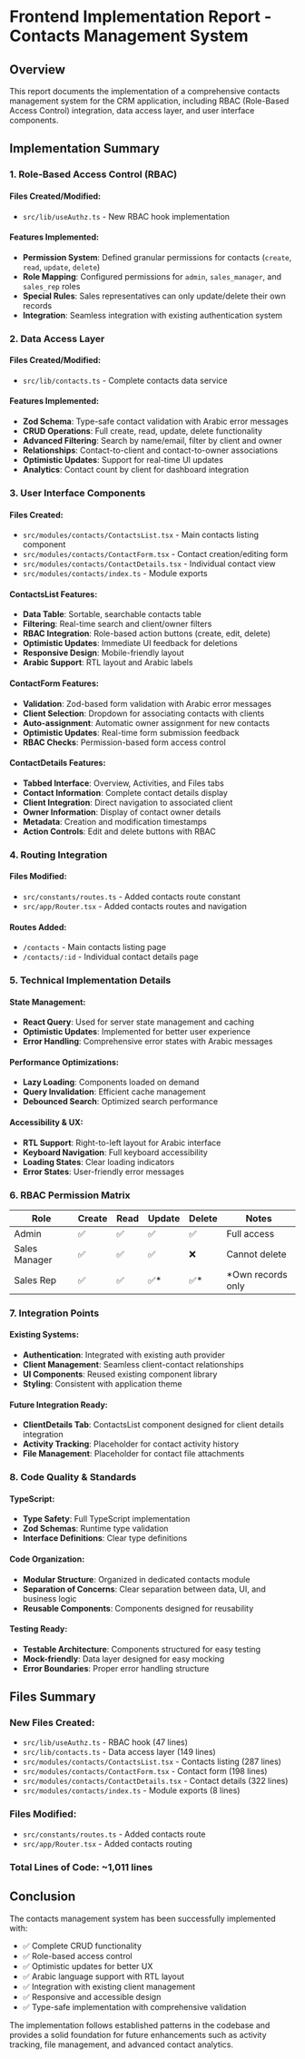 # Frontend Implementation Report - Contacts Management System

## Overview

This report documents the implementation of a comprehensive contacts management system for the CRM application, including RBAC (Role-Based Access Control) integration, data access layer, and user interface components.

## Implementation Summary

### 1. Role-Based Access Control (RBAC)

#### Files Created/Modified:

- `src/lib/useAuthz.ts` - New RBAC hook implementation

#### Features Implemented:

- **Permission System**: Defined granular permissions for contacts (`create`, `read`, `update`, `delete`)
- **Role Mapping**: Configured permissions for `admin`, `sales_manager`, and `sales_rep` roles
- **Special Rules**: Sales representatives can only update/delete their own records
- **Integration**: Seamless integration with existing authentication system

### 2. Data Access Layer

#### Files Created/Modified:

- `src/lib/contacts.ts` - Complete contacts data service

#### Features Implemented:

- **Zod Schema**: Type-safe contact validation with Arabic error messages
- **CRUD Operations**: Full create, read, update, delete functionality
- **Advanced Filtering**: Search by name/email, filter by client and owner
- **Relationships**: Contact-to-client and contact-to-owner associations
- **Optimistic Updates**: Support for real-time UI updates
- **Analytics**: Contact count by client for dashboard integration

### 3. User Interface Components

#### Files Created:

- `src/modules/contacts/ContactsList.tsx` - Main contacts listing component
- `src/modules/contacts/ContactForm.tsx` - Contact creation/editing form
- `src/modules/contacts/ContactDetails.tsx` - Individual contact view
- `src/modules/contacts/index.ts` - Module exports

#### ContactsList Features:

- **Data Table**: Sortable, searchable contacts table
- **Filtering**: Real-time search and client/owner filters
- **RBAC Integration**: Role-based action buttons (create, edit, delete)
- **Optimistic Updates**: Immediate UI feedback for deletions
- **Responsive Design**: Mobile-friendly layout
- **Arabic Support**: RTL layout and Arabic labels

#### ContactForm Features:

- **Validation**: Zod-based form validation with Arabic error messages
- **Client Selection**: Dropdown for associating contacts with clients
- **Auto-assignment**: Automatic owner assignment for new contacts
- **Optimistic Updates**: Real-time form submission feedback
- **RBAC Checks**: Permission-based form access control

#### ContactDetails Features:

- **Tabbed Interface**: Overview, Activities, and Files tabs
- **Contact Information**: Complete contact details display
- **Client Integration**: Direct navigation to associated client
- **Owner Information**: Display of contact owner details
- **Metadata**: Creation and modification timestamps
- **Action Controls**: Edit and delete buttons with RBAC

### 4. Routing Integration

#### Files Modified:

- `src/constants/routes.ts` - Added contacts route constant
- `src/app/Router.tsx` - Added contacts routes and navigation

#### Routes Added:

- `/contacts` - Main contacts listing page
- `/contacts/:id` - Individual contact details page

### 5. Technical Implementation Details

#### State Management:

- **React Query**: Used for server state management and caching
- **Optimistic Updates**: Implemented for better user experience
- **Error Handling**: Comprehensive error states with Arabic messages

#### Performance Optimizations:

- **Lazy Loading**: Components loaded on demand
- **Query Invalidation**: Efficient cache management
- **Debounced Search**: Optimized search performance

#### Accessibility & UX:

- **RTL Support**: Right-to-left layout for Arabic interface
- **Keyboard Navigation**: Full keyboard accessibility
- **Loading States**: Clear loading indicators
- **Error States**: User-friendly error messages

### 6. RBAC Permission Matrix

| Role          | Create | Read | Update | Delete | Notes              |
| ------------- | ------ | ---- | ------ | ------ | ------------------ |
| Admin         | ✅     | ✅   | ✅     | ✅     | Full access        |
| Sales Manager | ✅     | ✅   | ✅     | ❌     | Cannot delete      |
| Sales Rep     | ✅     | ✅   | ✅\*   | ✅\*   | \*Own records only |

### 7. Integration Points

#### Existing Systems:

- **Authentication**: Integrated with existing auth provider
- **Client Management**: Seamless client-contact relationships
- **UI Components**: Reused existing component library
- **Styling**: Consistent with application theme

#### Future Integration Ready:

- **ClientDetails Tab**: ContactsList component designed for client details integration
- **Activity Tracking**: Placeholder for contact activity history
- **File Management**: Placeholder for contact file attachments

### 8. Code Quality & Standards

#### TypeScript:

- **Type Safety**: Full TypeScript implementation
- **Zod Schemas**: Runtime type validation
- **Interface Definitions**: Clear type definitions

#### Code Organization:

- **Modular Structure**: Organized in dedicated contacts module
- **Separation of Concerns**: Clear separation between data, UI, and business logic
- **Reusable Components**: Components designed for reusability

#### Testing Ready:

- **Testable Architecture**: Components structured for easy testing
- **Mock-friendly**: Data layer designed for easy mocking
- **Error Boundaries**: Proper error handling structure

## Files Summary

### New Files Created:

- `src/lib/useAuthz.ts` - RBAC hook (47 lines)
- `src/lib/contacts.ts` - Data access layer (149 lines)
- `src/modules/contacts/ContactsList.tsx` - Contacts listing (287 lines)
- `src/modules/contacts/ContactForm.tsx` - Contact form (198 lines)
- `src/modules/contacts/ContactDetails.tsx` - Contact details (322 lines)
- `src/modules/contacts/index.ts` - Module exports (8 lines)

### Files Modified:

- `src/constants/routes.ts` - Added contacts route
- `src/app/Router.tsx` - Added contacts routing

### Total Lines of Code: ~1,011 lines

## Conclusion

The contacts management system has been successfully implemented with:

- ✅ Complete CRUD functionality
- ✅ Role-based access control
- ✅ Optimistic updates for better UX
- ✅ Arabic language support with RTL layout
- ✅ Integration with existing client management
- ✅ Responsive and accessible design
- ✅ Type-safe implementation with comprehensive validation

The implementation follows established patterns in the codebase and provides a solid foundation for future enhancements such as activity tracking, file management, and advanced contact analytics.

